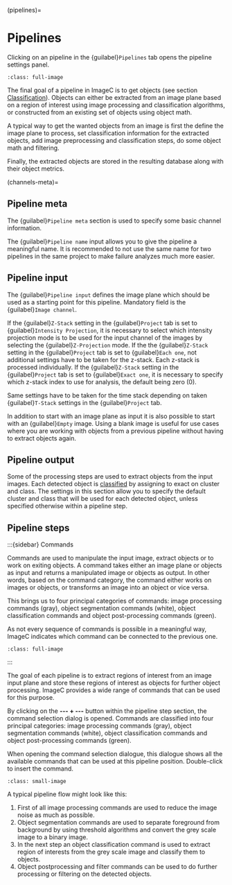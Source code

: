 (pipelines)=
# Pipelines

Clicking on an pipeline in the {guilabel}`Pipelines` tab opens the pipeline settings panel.

```{figure} images/screenshot_open_pipeline.png
:class: full-image
```

The final goal of a pipeline in ImageC is to get objects (see section [Classification](classification)).
Objects can either be extracted from an image plane based on a region of interest using image processing and classification algorithms, or constructed from an existing set of objects using object math.

A typical way to get the wanted objects from an image is first the define the image plane to process, set classification information for the extracted objects, add image preprocessing and classification steps, do some object math and filtering.

Finally, the extracted objects are stored in the resulting database along with their object metrics.


(channels-meta)=
## Pipeline meta

The {guilabel}`Pipeline meta` section is used to specify some basic channel information.

The {guilabel}`Pipeline name` input allows you to give the pipeline a meaningful name.
It is recommended to not use the same name for two pipelines in the same project to make failure analyzes much more easier.

## Pipeline input

The {guilabel}`Pipeline input` defines the image plane which should be used as a starting point for this pipeline.
Mandatory field is the {guilabel}`Image channel`.

If the {guilabel}`Z-Stack` setting in the {guilabel}`Project` tab is set to {guilabel}`Intensity Projection`, it is necessary to select which intensity projection mode is to be used for the input channel of the images by selecting the {guilabel}`Z-Projection` mode.
If the the {guilabel}`Z-Stack` setting in the {guilabel}`Project` tab is set to {guilabel}`Each one`, not additional settings have to be taken for the z-stack. Each z-stack is processed individually.
If the {guilabel}`Z-Stack` setting in the {guilabel}`Project` tab is set to {guilabel}`Exact one`, it is necessary to specify which z-stack index to use for analysis, the default being zero (0).

Same settings have to be taken for the time stack depending on taken {guilabel}`T-Stack` settings in the {guilabel}`Project` tab.

In addition to start with an image plane as input it is also possible to start with an {guilabel}`Empty` image.
Using a blank image is useful for use cases where you are working with objects from a previous pipeline without having to extract objects again.


## Pipeline output

Some of the processing steps are used to extract objects from the input images.
Each detected object is [classified](classification) by assigning to exact on cluster and class.
The settings in this section allow you to specify the default cluster and class that will be used for each detected object, unless specified otherwise within a pipeline step.


## Pipeline steps

:::{sidebar} Commands

Commands are used to manipulate the input image, extract objects or to work on exiting objects.
A command takes either an image plane or objects as input and returns a manipulated image or objects as output.
In other words, based on the command category, the command either works on images or objects, or transforms an image into an object or vice versa.


This brings us to four principal categories of commands: image processing commands (gray), object segmentation commands (white), object classification commands and object post-processing commands (green).

As not every sequence of commands is possible in a meaningful way, ImageC indicates which command can be connected to the previous one.

```{image} images/command_description.drawio.svg
:class: full-image
```

:::

The goal of each pipeline is to extract regions of interest from an image input plane and store these regions of interest as objects for further object processing.
ImageC provides a wide range of commands that can be used for this purpose.

By clicking on the **--- + ---** button within the pipeline step section, the command selection dialog is opened.
Commands are classified into four principal categories: image processing commands (gray), object segmentation commands (white), object classification commands and object post-processing commands (green).

When opening the command selection dialogue, this dialogue shows all the available commands that can be used at this pipeline position.
Double-click to insert the command.


```{figure} images/screenshot_command_selection.png
:class: small-image
```

A typical pipeline flow might look like this:

1. First of all image processing commands are used to reduce the image noise as much as possible.
2. Object segmentation commands are used to separate foreground from background by using threshold algorithms and convert the grey scale image to a binary image.
3. In the next step an object classification command is used to extract region of interests from the grey scale image and classify them to objects.
4. Object postprocessing and filter commands can be used to do further processing or filtering on the detected objects.




